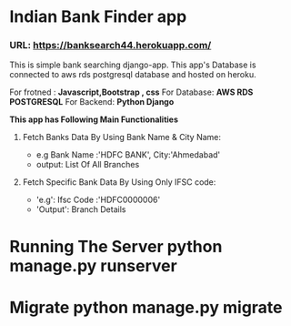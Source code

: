 # Indian Bank Finder app
### URL: https://banksearch44.herokuapp.com/


This is simple bank searching django-app. This app's Database is connected to aws rds postgresql database and hosted on heroku.






For frotned : **Javascript,Bootstrap , css**
For Database: **AWS RDS POSTGRESQL**
For Backend: **Python Django**



**This app has Following Main Functionalities**
1. Fetch Banks Data By Using Bank Name & City Name:
   * e.g Bank Name :'HDFC BANK', City:'Ahmedabad'
   * output: List Of All Branches
   
   
   
2. Fetch Specific Bank Data By Using Only IFSC code:
   
   * 'e.g': Ifsc Code :'HDFC0000006'
   * 'Output': Branch Details
 


 
# Running The Server python manage.py runserver

# Migrate python manage.py migrate


